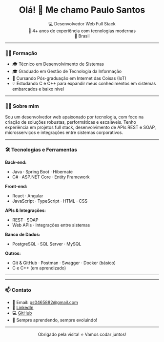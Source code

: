 <h1 align="center">Olá! 👋 Me chamo Paulo Santos</h1>

<p align="center">
  💻 Desenvolvedor Web Full Stack <br/>
  🚀 4+ anos de experiência com tecnologias modernas <br/>
  📍 Brasil
</p>

---

### 👨‍🎓 Formação

- 🎓 Técnico em Desenvolvimento de Sistemas  
- 🎓 Graduado em Gestão de Tecnologia da Informação  
- 📡 Cursando Pós-graduação em Internet das Coisas (IoT)  
- 💡 Estudando C e C++ para expandir meus conhecimentos em sistemas embarcados e baixo nível  

---

### 👨‍💻 Sobre mim

Sou um desenvolvedor web apaixonado por tecnologia, com foco na criação de soluções robustas, performáticas e escaláveis. Tenho experiência em projetos full stack, desenvolvimento de APIs REST e SOAP, microsserviços e integrações entre sistemas corporativos.

---

### 🛠️ Tecnologias e Ferramentas

**Back-end:**
- Java · Spring Boot · Hibernate  
- C# · ASP.NET Core · Entity Framework  

**Front-end:**
- React · Angular  
- JavaScript · TypeScript · HTML · CSS  

**APIs & Integrações:**
- REST · SOAP  
- Web APIs · Integrações entre sistemas  

**Banco de Dados:**
- PostgreSQL · SQL Server · MySQL  

**Outros:**
- Git & GitHub · Postman · Swagger · Docker (básico)  
- C e C++ (em aprendizado)

---

---

### 📫 Contato

- 📧 Email: ps0465882@gmail.com  
- 💼 [LinkedIn](https://www.linkedin.com/in/paulo-santos-540aaa1ba/)  
- 💻 [GitHub](https://github.com/PauloHNDS)  
- 🧠 Sempre aprendendo, sempre evoluindo!

---

<p align="center">
  Obrigado pela visita! ⭐ Vamos codar juntos!
</p>

